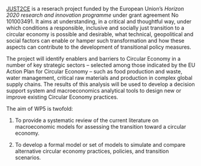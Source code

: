 [JUST2CE](https://just2ce.eu/) is a reserach project funded by the European Union’s *Horizon 2020 research and innovation programme* under grant agreement No 101003491. It aims at understanding, in a critical and thoughtful way, under which conditions a responsible, inclusive and socially just transition to a circular economy is possible and desirable, what technical, geopolitical and social factors can  enable  or  hamper  such  transformation  and  how  these  aspects  can contribute to the development of transitional policy measures. ​

The project will identify enablers and barriers to Circular Economy in a number of key strategic sectors – selected among those indicated by the EU Action Plan for Circular Economy – such as food production and waste, water management, critical raw materials and production in complex global supply chains. The results of this analysis will be used to develop a decision support system and macroeconomics analytical tools to design new or improve existing Circular Economy practices. ​

The aim of WP5 is twofold:

1. To provide a systematic review of the current literature on macroeconomic models for assessing the transition toward a circular economy.

1. To develop a formal model or set of models to simulate and compare alternative circular economy practices, policies, and transition scenarios.


